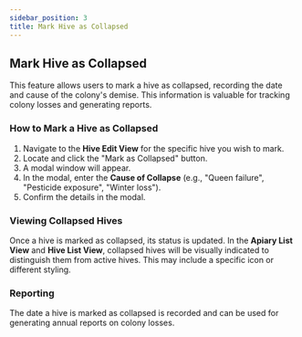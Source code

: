 ```yaml
---
sidebar_position: 3
title: Mark Hive as Collapsed
---
```


## Mark Hive as Collapsed

This feature allows users to mark a hive as collapsed, recording the date and cause of the colony's demise. This information is valuable for tracking colony losses and generating reports.

### How to Mark a Hive as Collapsed

1.  Navigate to the **Hive Edit View** for the specific hive you wish to mark.
2.  Locate and click the "Mark as Collapsed" button.
3.  A modal window will appear.
4.  In the modal, enter the **Cause of Collapse** (e.g., "Queen failure", "Pesticide exposure", "Winter loss").
5.  Confirm the details in the modal.

### Viewing Collapsed Hives

Once a hive is marked as collapsed, its status is updated. In the **Apiary List View** and **Hive List View**, collapsed hives will be visually indicated to distinguish them from active hives. This may include a specific icon or different styling.

### Reporting

The date a hive is marked as collapsed is recorded and can be used for generating annual reports on colony losses.
